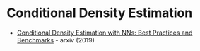 # Conditional Density Estimation


* [Conditional Density Estimation with NNs: Best Practices and Benchmarks](https://arxiv.org/abs/1903.00954) - arxiv (2019)